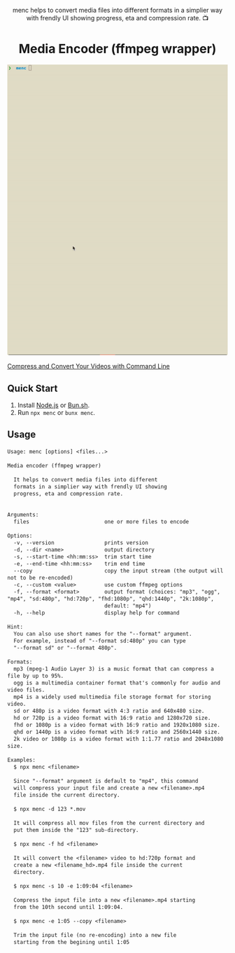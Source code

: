<p align="center">
menc helps to convert media files into different formats in a simplier way with frendly UI showing progress, eta and compression rate. 📺
</p>

<h1 align="center">
Media Encoder (ffmpeg wrapper)
</h1>

<img src="./screen.gif" width="600"></img>

[Compress and Convert Your Videos with Command Line](https://dev.to/vladimirvovk/compress-and-convert-your-videos-with-command-line-38a1)

## Quick Start

1. Install [Node.js](https://nodejs.org/en/download/package-manager) or [Bun.sh](https://bun.sh/docs/installation).
2. Run `npx menc` or `bunx menc`.

## Usage

```
Usage: menc [options] <files...>

Media encoder (ffmpeg wrapper)

  It helps to convert media files into different
  formats in a simplier way with frendly UI showing
  progress, eta and compression rate.


Arguments:
  files                        one or more files to encode

Options:
  -v, --version                prints version
  -d, --dir <name>             output directory
  -s, --start-time <hh:mm:ss>  trim start time
  -e, --end-time <hh:mm:ss>    trim end time
  --copy                       copy the input stream (the output will not to be re-encoded)
  -c, --custom <value>         use custom ffmpeg options
  -f, --format <format>        output format (choices: "mp3", "ogg", "mp4", "sd:480p", "hd:720p", "fhd:1080p", "qhd:1440p", "2k:1080p",
                               default: "mp4")
  -h, --help                   display help for command

Hint:
  You can also use short names for the "--format" argument.
  For example, instead of "--format sd:480p" you can type
  "--format sd" or "--format 480p".

Formats:
  mp3 (mpeg-1 Audio Layer 3) is a music format that can compress a file by up to 95%.
  ogg is a multimedia container format that's commonly for audio and video files.
  mp4 is a widely used multimedia file storage format for storing video.
  sd or 480p is a video format with 4:3 ratio and 640x480 size.
  hd or 720p is a video format with 16:9 ratio and 1280x720 size.
  fhd or 1080p is a video format with 16:9 ratio and 1920x1080 size.
  qhd or 1440p is a video format with 16:9 ratio and 2560x1440 size.
  2k video or 1080p is a video format with 1:1.77 ratio and 2048x1080 size.

Examples:
  $ npx menc <filename>

  Since "--format" argument is default to "mp4", this command
  will compress your input file and create a new <filename>.mp4
  file inside the current directory.

  $ npx menc -d 123 *.mov

  It will compress all mov files from the current directory and
  put them inside the "123" sub-directory.

  $ npx menc -f hd <filename>

  It will convert the <filename> video to hd:720p format and
  create a new <filename_hd>.mp4 file inside the current
  directory.

  $ npx menc -s 10 -e 1:09:04 <filename>

  Compress the input file into a new <filename>.mp4 starting
  from the 10th second until 1:09:04.

  $ npx menc -e 1:05 --copy <filename>

  Trim the input file (no re-encoding) into a new file
  starting from the begining until 1:05
  ```
